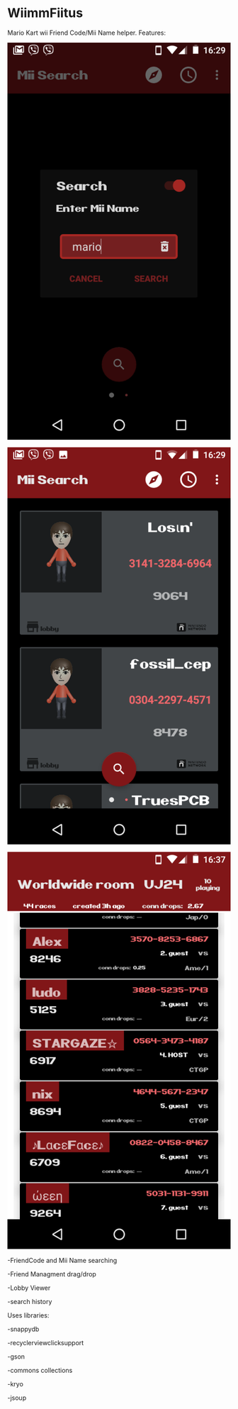 # WiimmFiitus

Mario Kart wii Friend Code/Mii Name helper.
Features:

![alt text](https://github.com/seanleavy/WiimmFiinndus/blob/master/screenshots/Screenshot_20170714-162906.png)

![alt text](https://github.com/seanleavy/WiimmFiinndus/blob/master/screenshots/Screenshot_20170714-162923.png)

![alt text](https://github.com/seanleavy/WiimmFiinndus/blob/master/screenshots/Screenshot_20170714-163735.png)


-FriendCode and Mii Name searching

-Friend Managment drag/drop

-Lobby Viewer

-search history

Uses libraries:

-snappydb

-recyclerviewclicksupport

-gson

-commons collections

-kryo

-jsoup
